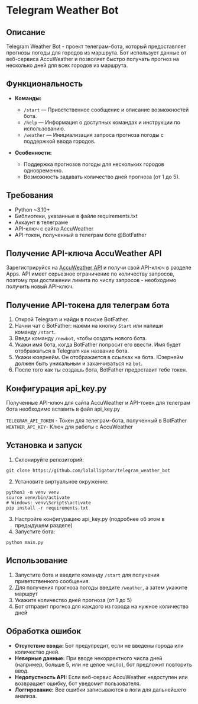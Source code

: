 # Telegram Weather Bot

## Описание

Telegram Weather Bot - проект телеграм-бота, который предоставляет прогнозы погоды для городов из маршрута. Бот использует данные от веб-сервиса AccuWeather и позволяет быстро получать прогноз на несколько дней для всех городов из маршрута.
## Функциональность

- **Команды:**
    - `/start` — Приветственное сообщение и описание возможностей бота.
    - `/help` — Информация о доступных командах и инструкции по использованию.
    - `/weather` — Инициализация запроса прогноза погоды с поддержкой ввода городов.
    
- **Особенности:**
    - Поддержка прогнозов погоды для нескольких городов одновременно.
    - Возможность задавать количество дней прогноза (от 1 до 5).
## Требования

- Python ~3.10+
- Библиотеки, указанные в файле requirements.txt
- Аккаунт в телеграме
- API-ключ с сайта AccuWeather
- API-токен, полученный в телеграм боте @BotFather
## Получение API-ключа AccuWeather API

Зарегистрируйся на [AccuWeather API](https://developer.accuweather.com/) и получи свой API-ключ в разделе Apps. API имеет серьезное ограничение по количеству запросов, поэтому при достижении лимита по числу запросов - необходимо получить новый API-ключ.
## Получение API-токена для телеграм бота

1. Открой Telegram и найди в поиске BotFather.
2.  Начни чат с BotFather: нажми на кнопку `Start` или напиши команду `/start`.
3. Введи команду `/newbot`, чтобы создать нового бота.
4. Укажи имя бота, когда BotFather попросит его ввести. Имя будет отображаться в Telegram как название бота.
5.  Укажи юзернейм. Он отображается в ссылках на бота. Юзернейм должен быть уникальным и заканчиваться на `bot`. 
6.  После того как ты создашь бота, BotFather предоставит тебе токен. 
## Конфигурация api_key.py

Полученные API-ключ для сайта AccuWeather и API-токен для телеграм бота необходимо вставить в файл api_key.py

`TELEGRAM_API_TOKEN` - Токен для телеграм-бота, полученный в BotFather 
`WEATHER_API_KEY`- Ключ для работы с AccuWeather
## Установка и запуск
1. Склонируйте репозиторий:
```
git clone https://github.com/lolalligator/telegram_weather_bot
```
2. Установите виртуальное окружение:
```
python3 -m venv venv
source venv/bin/activate  
# Windows: venv\Scripts\activate
pip install -r requirements.txt
```
3. Настройте конфигурацию api_key.py (подробнее об этом в предыдущем разделе)
4. Запустите бота:
```
python main.py
```
## Использование

1. Запустите бота и введите команду `/start` для получения приветственного сообщения.
2. Для получения прогноза погоды введите `/weather`, а затем укажите маршрут
3. Укажите количество дней прогноза (от 1 до 5)
4. Бот отправит прогноз для каждого из города на нужное количество дней
## Обработка ошибок

- **Отсутствие ввода:** Бот предупредит, если не введены города или количество дней.
- **Неверные данные:** При вводе некорректного числа дней (например, больше 5, или не целое число), бот предложит повторить ввод.
- **Недопустность API:** Если веб-сервис AccuWeather недоступен или возвращает ошибку, бот уведомит пользователя.
- **Логгирование:** Все ошибки записываются в логи для дальнейшего анализа.
